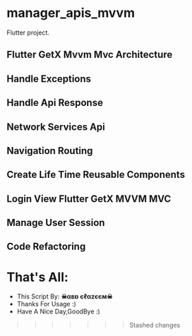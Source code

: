 
# manager_apis_mvvm
Flutter project.



## Flutter GetX Mvvm Mvc Architecture
## Handle Exceptions 
## Handle Api Response
## Network Services Api
## Navigation Routing
## Create Life Time Reusable Components
## Login View Flutter GetX MVVM MVC
## Manage User Session
## Code Refactoring






# That's All:
 - This Script By:  **☠αвɒ єℓαzєєм☠**
 - Thanks For Usage :)
 - Have A Nice Day,GoodBye :)

>>>>>>> Stashed changes

